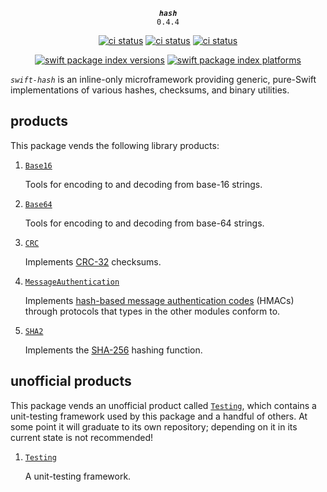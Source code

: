 <div align="center">
  
***`hash`***<br>`0.4.4`
  
[![ci status](https://github.com/kelvin13/swift-hash/actions/workflows/build.yml/badge.svg)](https://github.com/kelvin13/swift-hash/actions/workflows/build.yml)
[![ci status](https://github.com/kelvin13/swift-hash/actions/workflows/build-devices.yml/badge.svg)](https://github.com/kelvin13/swift-hash/actions/workflows/build-devices.yml)
[![ci status](https://github.com/kelvin13/swift-hash/actions/workflows/build-windows.yml/badge.svg)](https://github.com/kelvin13/swift-hash/actions/workflows/build-windows.yml)


[![swift package index versions](https://img.shields.io/endpoint?url=https%3A%2F%2Fswiftpackageindex.com%2Fapi%2Fpackages%2Fkelvin13%2Fswift-hash%2Fbadge%3Ftype%3Dswift-versions)](https://swiftpackageindex.com/kelvin13/swift-hash)
[![swift package index platforms](https://img.shields.io/endpoint?url=https%3A%2F%2Fswiftpackageindex.com%2Fapi%2Fpackages%2Fkelvin13%2Fswift-hash%2Fbadge%3Ftype%3Dplatforms)](https://swiftpackageindex.com/kelvin13/swift-hash)

</div>

*`swift-hash`* is an inline-only microframework providing generic, pure-Swift implementations of various hashes, checksums, and binary utilities.

## products

This package vends the following library products:

1.  [`Base16`](Sources/Base16)

    Tools for encoding to and decoding from base-16 strings.

1.  [`Base64`](Sources/Base64)

    Tools for encoding to and decoding from base-64 strings.

1.  [`CRC`](Sources/CRC)

    Implements [CRC-32](https://en.wikipedia.org/wiki/Cyclic_redundancy_check) checksums.

1.  [`MessageAuthentication`](Sources/MessageAuthentication)

    Implements [hash-based message authentication codes](https://en.wikipedia.org/wiki/HMAC) (HMACs) through protocols that types in the other modules conform to.

1.  [`SHA2`](Sources/SHA2)

    Implements the [SHA-256](https://en.wikipedia.org/wiki/SHA-2) hashing function.

## unofficial products

This package vends an unofficial product called [`Testing`](Sources/Testing), which contains a unit-testing framework used by this package and a handful of others. At some point it will graduate to its own repository; depending on it in its current state is not recommended!

1.  [`Testing`](Sources/Testing)

    A unit-testing framework.

